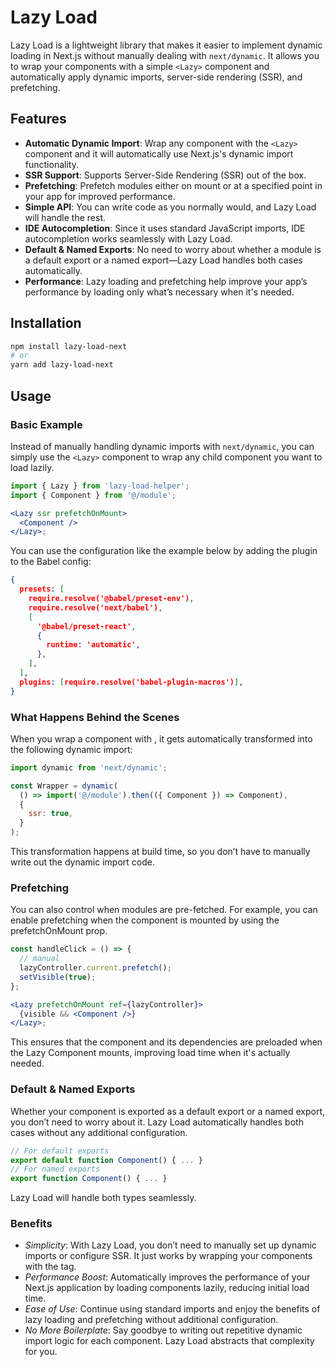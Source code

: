 # Lazy Load

Lazy Load is a lightweight library that makes it easier to implement dynamic loading in Next.js without manually dealing with `next/dynamic`. It allows you to wrap your components with a simple `<Lazy>` component and automatically apply dynamic imports, server-side rendering (SSR), and prefetching.

## Features

- **Automatic Dynamic Import**: Wrap any component with the `<Lazy>` component and it will automatically use Next.js's dynamic import functionality.
- **SSR Support**: Supports Server-Side Rendering (SSR) out of the box.
- **Prefetching**: Prefetch modules either on mount or at a specified point in your app for improved performance.
- **Simple API**: You can write code as you normally would, and Lazy Load will handle the rest.
- **IDE Autocompletion**: Since it uses standard JavaScript imports, IDE autocompletion works seamlessly with Lazy Load.
- **Default & Named Exports**: No need to worry about whether a module is a default export or a named export—Lazy Load handles both cases automatically.
- **Performance**: Lazy loading and prefetching help improve your app’s performance by loading only what’s necessary when it's needed.

## Installation

```bash
npm install lazy-load-next
# or
yarn add lazy-load-next
```

## Usage

### Basic Example

Instead of manually handling dynamic imports with `next/dynamic`, you can simply use the `<Lazy>` component to wrap any child component you want to load lazily.

```jsx
import { Lazy } from 'lazy-load-helper';
import { Component } from '@/module';

<Lazy ssr prefetchOnMount>
  <Component />
</Lazy>;
```

You can use the configuration like the example below by adding the plugin to the Babel config:

```json
{
  presets: [
    require.resolve('@babel/preset-env'),
    require.resolve('next/babel'),
    [
      '@babel/preset-react',
      {
        runtime: 'automatic',
      },
    ],
  ],
  plugins: [require.resolve('babel-plugin-macros')],
}
```

### What Happens Behind the Scenes

When you wrap a component with <Lazy>, it gets automatically transformed into the following dynamic import:

```jsx
import dynamic from 'next/dynamic';

const Wrapper = dynamic(
  () => import('@/module').then(({ Component }) => Component),
  {
    ssr: true,
  }
);
```

This transformation happens at build time, so you don’t have to manually write out the dynamic import code.

### Prefetching

You can also control when modules are pre-fetched. For example, you can enable prefetching when the component is mounted by using the prefetchOnMount prop.

```jsx
const handleClick = () => {
  // manual
  lazyController.current.prefetch();
  setVisible(true);
};

<Lazy prefetchOnMount ref={lazyController}>
  {visible && <Component />}
</Lazy>;
```

This ensures that the component and its dependencies are preloaded when the Lazy Component mounts, improving load time when it's actually needed.

### Default & Named Exports

Whether your component is exported as a default export or a named export, you don’t need to worry about it. Lazy Load automatically handles both cases without any additional configuration.

```jsx
// For default exports
export default function Component() { ... }
// For named exports
export function Component() { ... }
```

Lazy Load will handle both types seamlessly.

### Benefits

- _Simplicity_: With Lazy Load, you don’t need to manually set up dynamic imports or configure SSR. It just works by wrapping your components with the <Lazy> tag.
- _Performance Boost_: Automatically improves the performance of your Next.js application by loading components lazily, reducing initial load time.
- _Ease of Use_: Continue using standard imports and enjoy the benefits of lazy loading and prefetching without additional configuration.
- _No More Boilerplate_: Say goodbye to writing out repetitive dynamic import logic for each component. Lazy Load abstracts that complexity for you.
